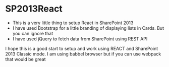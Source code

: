 # SP2013React

- This is a very little thing to setup React in SharePoint 2013
- I have used Bootstrap for a little branding of displaying lists in Cards. But you can ignore that
- I have used jQuery to fetch data from SharePoint using REST API

I hope this is a good start to setup and work using REACT and SharePoint 2013 Classic mode. I am using babbel browser but if you can use webpack that would be great
